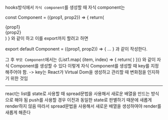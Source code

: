 hooks방식에서 `자식 component`를 생성할 때 자식 component는

const Component = ({prop1, prop2}) => {
    return(
        <div>{prop1}</div>
        <div>{prop2}</div>
    )
}
와 같이 하고 이를 export까지 할려고 하면

export default Component = ({prop1, prop2}) => {
    ...
}
과 같이 작성한다.

그 후 `부모 Component`에서는
{List1.map( (item, index) => {
    return(
        <Object1 prop1={item} prop2={index}/>
    )
})}
와 같이 자식 Component를 생성할 수 있다
이렇게 자식 Component를 생성할 때 key를 지정해주어야 함.
-> key는 React가 Virtual Dom을 생성하고 관리할 때 변화점을 인지하기 위한 것임

-----------

react는 list를 state로 사용할 때 spread문법을 사용해서 새로운 배열을 만드는 방식으로 해야 됨
push를 사용할 경우 이전과 동일한 state로 판별하기 때문에 새롭게 render하지 않음
따라서 spread문법을 사용해서 새로운 배열을 생성하여야 render를 새롭게 해준다